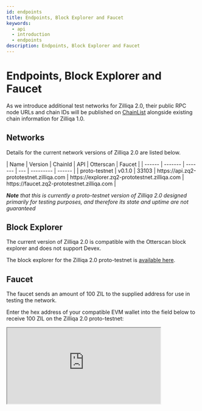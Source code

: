 ```yaml
---
id: endpoints
title: Endpoints, Block Explorer and Faucet
keywords:
  - api
  - introduction
  - endpoints
description: Endpoints, Block Explorer and Faucet
---
```


# Endpoints, Block Explorer and Faucet

As we introduce additional test networks for Zilliqa 2.0, their public RPC node URLs and chain IDs will be published on [ChainList](https://chainlist.org/?search=zilliqa&testnets=true) alongside existing chain information for Zilliqa 1.0.

## Networks

Details for the current network versions of Zilliqa 2.0 are listed below.

<div class="table" markdown>
|  Name  | Version | ChainId | API | Otterscan | Faucet  |
| ------ | ------- | ------- | --- | --------- | ------  |
| proto-testnet | v0.1.0 | 33103 | https://api.zq2-prototestnet.zilliqa.com	 | https://explorer.zq2-prototestnet.zilliqa.com | https://faucet.zq2-prototestnet.zilliqa.com |
</div>

_**Note** that this is currently a proto-testnet version of Zilliqa 2.0 designed primarily for testing purposes, and therefore its state and uptime are not guaranteed_

## Block Explorer

The current version of Zilliqa 2.0 is compatible with the Otterscan block explorer and does not support Devex.

The block explorer for the Zilliqa 2.0 proto-testnet is [available here](https://explorer.zq2-prototestnet.zilliqa.com/).

## Faucet

The faucet sends an amount of 100 ZIL to the supplied address for use in testing the network.

Enter the hex address of your compatible EVM wallet into the field below to receive 100 ZIL on the Zilliqa 2.0 proto-testnet:

<div class="fish">
 <iframe width="80%" height="200px" src="https://faucet.zq2-prototestnet.zilliqa.com/">
 </div>

_If you are unable to use the tool above, you can also [access the faucet here](https://faucet.zq2-prototestnet.zilliqa.com)._
